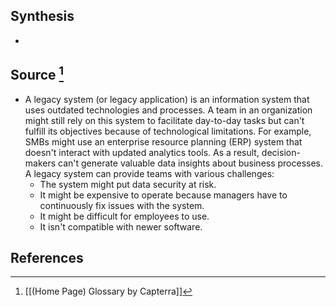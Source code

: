 ## Synthesis
- 
## Source [^1]
- A legacy system (or legacy application) is an information system that uses outdated technologies and processes. A team in an organization might still rely on this system to facilitate day-to-day tasks but can't fulfill its objectives because of technological limitations. For example, SMBs might use an enterprise resource planning (ERP) system that doesn't interact with updated analytics tools. As a result, decision-makers can't generate valuable data insights about business processes. A legacy system can provide teams with various challenges:
	- The system might put data security at risk.
	- It might be expensive to operate because managers have to continuously fix issues with the system.
	- It might be difficult for employees to use.
	- It isn't compatible with newer software.
## References

[^1]: [[(Home Page) Glossary by Capterra]]